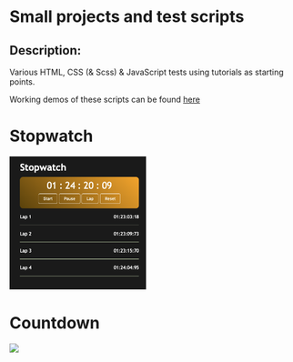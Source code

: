 # Small projects and test scripts

## Description:

Various HTML, CSS (& Scss) & JavaScript tests using tutorials as starting points.

Working demos of these scripts can be found <a href="https://sandbox.cbolson.com" target="_blank">here</a>

# Stopwatch
<img src="/assets/images/stopwatch.png" width="240">

# Countdown
<img src="/assets/images/countdown.png" width="240">
